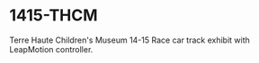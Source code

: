 1415-THCM
=========

Terre Haute Children's Museum 14-15
Race car track exhibit with LeapMotion controller.
